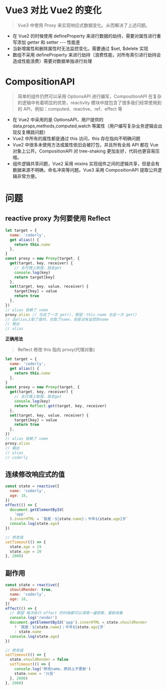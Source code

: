 # Vue3 对比 Vue2 的变化

> Vue3 中使用 Proxy 来实现响应式数据变化。从而解决了上述问题。

- 在 Vue2 的时候使用 defineProperty 来进行数据的劫持，需要对属性进行重写添加 getter 和 setter --- 性能差
- 当新增属性和删除属性时无法监控变化。需要通过 $set, $delete 实现
- 数组不采用 defineProperty 来进行劫持（浪费性能，对所有索引进行劫持会造成性能浪费）需要对数据单独进行处理

# CompositionAPI

> 简单的组件仍然可以采用 OptionsAPI 进行编写，CompositionAPI 在复杂的逻辑中有着明显的优势，reactivity 模块中就包含了很多我们经常使用到的 API，例如：computed、reactive、ref、effect 等

- 在 Vue2 中采用的是 OptionsAPI，用户提供的 data,props,methods,computed,watch 等属性（用户编写复杂业务逻辑会出现反复横跳问题）
- Vue2 中所有的属性都是通过 this 访问，this 存在指向不明确问题
- Vue2 中很多未使用方法或属性依旧会被打包，并且所有全局 API 都在 Vue 对象上公开。CompositionAPI 对 tree-shaking 更加友好，代码也更容易压缩。
- 组件逻辑共享问题，Vue2 采用 mixins 实现组件之间的逻辑共享，但是会有数据来源不明确，命名冲突等问题。Vue3 采用 CompositionAPI 提取公共逻辑非常方便。

# 问题

## reactive proxy 为何要使用 Reflect

```js
let target = {
  name: 'coderly',
  get alias() {
    return this.name
  },
}
const proxy = new Proxy(target, {
  get(target, key, receiver) {
    // 去代理上取值，就走get
    console.log(key)
    return target[key]
  },
  set(target, key, value, receiver) {
    target[key] = value
    return true
  },
})
// alias 依赖了 name
proxy.alias // 仅走了一次 get()，期望：this.name 也走一次 get()
// 去alias上取了值时，也取了name，但是没有监控到name
// 输出
// alias
```

**正确用法**

> Reflect 修改 this 指向 proxy(代理对象)

```js
let target = {
  name: 'coderly',
  get alias() {
    return this.name
  },
}
const proxy = new Proxy(target, {
  get(target, key, receiver) {
    // 去代理上取值，就走get
    console.log(key)
    return Reflect.get(target, key, receiver)
  },
  set(target, key, value, receiver) {
    target[key] = value
    return true
  },
})
// alias 依赖了 name
proxy.alias
// 输出
// alias
// coderly
```

## 连续修改响应式的值

```js
const state = reactive({
  name: 'coderly',
  age: 18,
})
effect(() => {
  document.getElementById(
    'app'
  ).innerHTML = `我是：${state.name}；今年${state.age}岁`
  console.log(state.age)
})

// 修改值
setTimeout(() => {
  state.age = 19
  state.age = 20
}, 2000)
```

## 副作用

```js
const state = reactive({
  shouldRender: true,
  name: 'coderly',
  age: 18,
})
effect(() => {
  // 期望 每次执行 effect 的时候都可以清理一遍依赖，重新收集
  console.log('render')
  document.getElementById('app').innerHTML = state.shouldRender
    ? `我是：${state.name}；今年${state.age}岁`
    : state.name
  console.log(state.age)
})

// 修改值
setTimeout(() => {
  state.shouldRender = false
  setTimeout(() => {
    console.log('修改name，原则上不更新')
    state.name = '兴言'
  }, 2000)
}, 2000)
```
